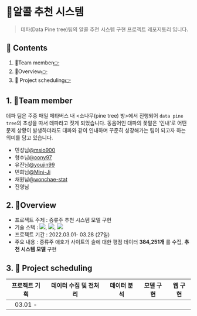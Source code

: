 # 🥂알콜 추천 시스템
> 데파(Data Pine tree)팀의 알콜 추천 시스템 구현 프로젝트 레포지토리 입니다.
## 📑 Contents
1. 🤝Team member[👉](#1)
2. 📝Overview[👉](#2)
3. 📅 Project scheduling[👉](#3)

## 1. 🤝Team member<a id="1"></a>
 데파 팀은 주중 매일 메타버스 내 <소나무(pine tree) 방>에서 진행되어 `data pine tree`의 초성을 따서 데파라고 짓게 되었습니다. 동음어인 대파의 꽃말은 '인내'로 어떤 문제 상황이 발생하더라도 대파와 같이 인내하며 꾸준히 성장해가는 팀이 되고자 하는 의미를 담고 있습니다.

* 민성님[@msio900](https://github.com/msio900)
* 형수님[@oony97](https://github.com/oony97)
* 유진님[@youjin99](https://github.com/youjin99)
* 민희님[@Mini-Ji](https://github.com/Mini-Ji)
* 채원님[@wonchae-stat](https://github.com/wonchae-stat)
* 진영님

## 2. 📝Overview<a id="2"></a>

* 프로젝트 주제 : 증류주 추천 시스템 모델 구현
* 기술 스택 :  <img src="https://img.shields.io/badge/Python-3766AB?style=flat&logo=Python&logoColor=white"/>, <img src="https://img.shields.io/badge/SQLite-003B57?style=flat&logo=SQLite&logoColor=white"/>, <img src="https://img.shields.io/badge/Keras-D00000?style=flat&logo=Keras&logoColor=white"/>
* 프로젝트 기간 : 2022.03.01- 03.28 (27일) 
* 주요 내용 : 증류주 애호가 사이트의 술에 대한 평점 데이터 **384,251개** 를 수집, **추천 시스템 모델** 구현


## 3. 📅 Project scheduling<a id="3"></a>

| 프로젝트 기획 | 데이터 수집 및 전처리 | 데이터 분석 | 모델 구현 | 웹 구현 |
| :-----------: | :-------------------: | :---------: | :-------: | :-----: |
|    03.01 -    |                       |             |           |         |

